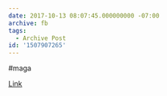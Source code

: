 ```yaml
---
date: 2017-10-13 08:07:45.000000000 -07:00
archive: fb
tags: 
  - Archive Post
id: '1507907265'
---
```


#maga

[Link](http://www.businessinsider.com/photos-america-before-epa-documerica-2017-10/)
